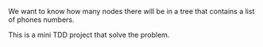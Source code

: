 We want to know how many nodes there will be in a tree that contains a list of phones numbers.

This is a mini TDD project that solve the problem.